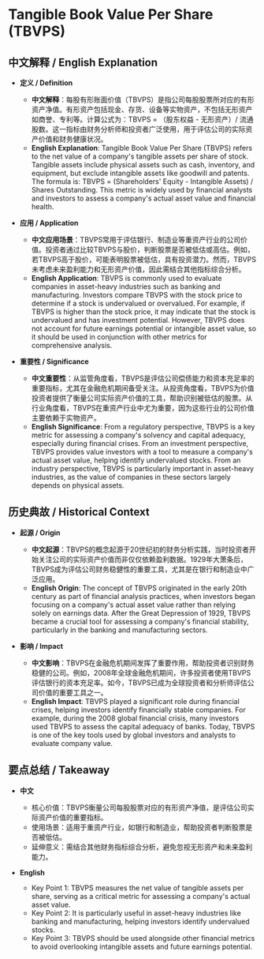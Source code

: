 # Tangible Book Value Per Share (TBVPS)

## 中文解释 / English Explanation

* **定义 / Definition**  
  - **中文解释**：每股有形账面价值（TBVPS）是指公司每股股票所对应的有形资产净值。有形资产包括现金、存货、设备等实物资产，不包括无形资产如商誉、专利等。计算公式为：TBVPS = （股东权益 - 无形资产）/ 流通股数。这一指标由财务分析师和投资者广泛使用，用于评估公司的实际资产价值和财务健康状况。  
  - **English Explanation**: Tangible Book Value Per Share (TBVPS) refers to the net value of a company's tangible assets per share of stock. Tangible assets include physical assets such as cash, inventory, and equipment, but exclude intangible assets like goodwill and patents. The formula is: TBVPS = (Shareholders' Equity - Intangible Assets) / Shares Outstanding. This metric is widely used by financial analysts and investors to assess a company's actual asset value and financial health.

* **应用 / Application**  
  - **中文应用场景**：TBVPS常用于评估银行、制造业等重资产行业的公司价值。投资者通过比较TBVPS与股价，判断股票是否被低估或高估。例如，若TBVPS高于股价，可能表明股票被低估，具有投资潜力。然而，TBVPS未考虑未来盈利能力和无形资产价值，因此需结合其他指标综合分析。  
  - **English Application**: TBVPS is commonly used to evaluate companies in asset-heavy industries such as banking and manufacturing. Investors compare TBVPS with the stock price to determine if a stock is undervalued or overvalued. For example, if TBVPS is higher than the stock price, it may indicate that the stock is undervalued and has investment potential. However, TBVPS does not account for future earnings potential or intangible asset value, so it should be used in conjunction with other metrics for comprehensive analysis.

* **重要性 / Significance**  
  - **中文重要性**：从监管角度看，TBVPS是评估公司偿债能力和资本充足率的重要指标，尤其在金融危机期间备受关注。从投资角度看，TBVPS为价值投资者提供了衡量公司实际资产价值的工具，帮助识别被低估的股票。从行业角度看，TBVPS在重资产行业中尤为重要，因为这些行业的公司价值主要依赖于实物资产。  
  - **English Significance**: From a regulatory perspective, TBVPS is a key metric for assessing a company's solvency and capital adequacy, especially during financial crises. From an investment perspective, TBVPS provides value investors with a tool to measure a company's actual asset value, helping identify undervalued stocks. From an industry perspective, TBVPS is particularly important in asset-heavy industries, as the value of companies in these sectors largely depends on physical assets.

## 历史典故 / Historical Context

* **起源 / Origin**  
  - **中文起源**：TBVPS的概念起源于20世纪初的财务分析实践，当时投资者开始关注公司的实际资产价值而非仅仅依赖盈利数据。1929年大萧条后，TBVPS成为评估公司财务稳健性的重要工具，尤其是在银行和制造业中广泛应用。  
  - **English Origin**: The concept of TBVPS originated in the early 20th century as part of financial analysis practices, when investors began focusing on a company's actual asset value rather than relying solely on earnings data. After the Great Depression of 1929, TBVPS became a crucial tool for assessing a company's financial stability, particularly in the banking and manufacturing sectors.

* **影响 / Impact**  
  - **中文影响**：TBVPS在金融危机期间发挥了重要作用，帮助投资者识别财务稳健的公司。例如，2008年全球金融危机期间，许多投资者使用TBVPS评估银行的资本充足率。如今，TBVPS已成为全球投资者和分析师评估公司价值的重要工具之一。  
  - **English Impact**: TBVPS played a significant role during financial crises, helping investors identify financially stable companies. For example, during the 2008 global financial crisis, many investors used TBVPS to assess the capital adequacy of banks. Today, TBVPS is one of the key tools used by global investors and analysts to evaluate company value.

## 要点总结 / Takeaway

* **中文**  
  - 核心价值：TBVPS衡量公司每股股票对应的有形资产净值，是评估公司实际资产价值的重要指标。  
  - 使用场景：适用于重资产行业，如银行和制造业，帮助投资者判断股票是否被低估。  
  - 延伸意义：需结合其他财务指标综合分析，避免忽视无形资产和未来盈利能力。  

* **English**  
  - Key Point 1: TBVPS measures the net value of tangible assets per share, serving as a critical metric for assessing a company's actual asset value.  
  - Key Point 2: It is particularly useful in asset-heavy industries like banking and manufacturing, helping investors identify undervalued stocks.  
  - Key Point 3: TBVPS should be used alongside other financial metrics to avoid overlooking intangible assets and future earnings potential.